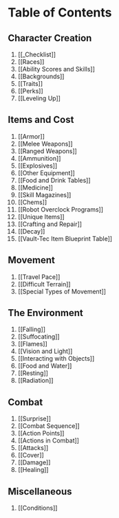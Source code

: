 # Table of Contents

## Character Creation

1) [[_Checklist]]
2) [[Races]]
3) [[Ability Scores and Skills]]
4) [[Backgrounds]]
5) [[Traits]]
6) [[Perks]]
7) [[Leveling Up]]
## Items and Cost

1) [[Armor]]
2) [[Melee Weapons]]
3) [[Ranged Weapons]]
4) [[Ammunition]]
5) [[Explosives]]
6) [[Other Equipment]]
7) [[Food and Drink Tables]]
8) [[Medicine]]
9) [[Skill Magazines]]
10) [[Chems]]
11) [[Robot Overclock Programs]]
12) [[Unique Items]]
13) [[Crafting and Repair]]
14) [[Decay]]
15) [[Vault-Tec Item Blueprint Table]]
## Movement

1) [[Travel Pace]]
2) [[Difficult Terrain]]
3) [[Special Types of Movement]]
## The Environment

1) [[Falling]]
2) [[Suffocating]]
3) [[Flames]]
4) [[Vision and Light]]
5) [[Interacting with Objects]]
6) [[Food and Water]]
7) [[Resting]]
8) [[Radiation]]

## Combat

1) [[Surprise]]
2) [[Combat Sequence]]
3) [[Action Points]]
4) [[Actions in Combat]]
5) [[Attacks]]
6) [[Cover]]
7) [[Damage]]
8) [[Healing]]

## Miscellaneous

1)  [[Conditions]]
